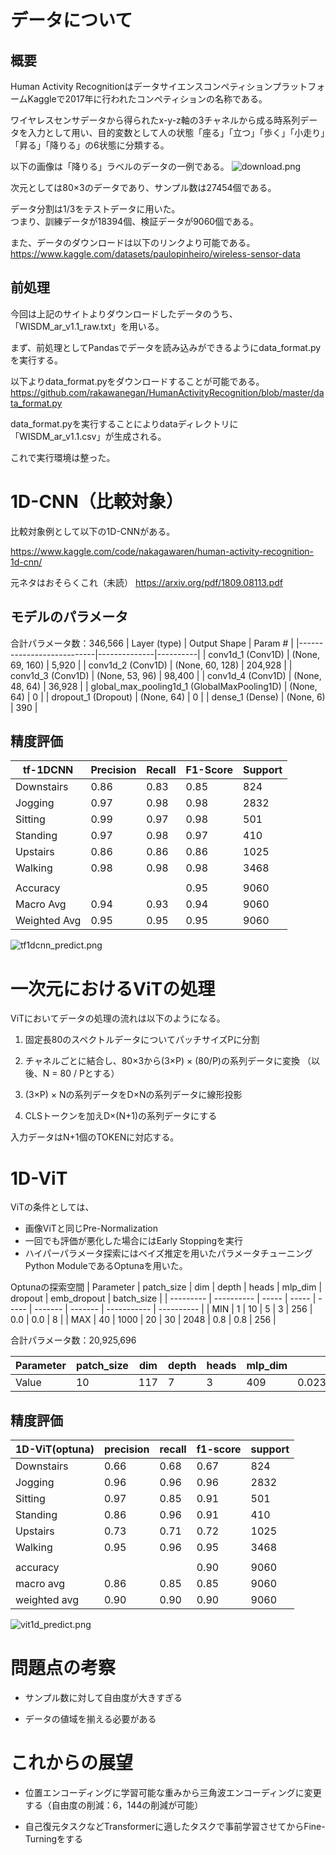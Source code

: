 # データについて

## 概要
Human Activity RecognitionはデータサイエンスコンペティションプラットフォームKaggleで2017年に行われたコンペティションの名称である。  

ワイヤレスセンサデータから得られたx-y-z軸の3チャネルから成る時系列データを入力として用い、目的変数として人の状態「座る」「立つ」「歩く」「小走り」「昇る」「降りる」の6状態に分類する。  

以下の画像は「降りる」ラベルのデータの一例である。
![download.png](https://qiita-image-store.s3.ap-northeast-1.amazonaws.com/0/3487085/e13d1acb-156b-d9b3-b1e6-39cba7c5671b.png)

次元としては80×3のデータであり、サンプル数は27454個である。  

データ分割は1/3をテストデータに用いた。  
つまり、訓練データが18394個、検証データが9060個である。

また、データのダウンロードは以下のリンクより可能である。  
https://www.kaggle.com/datasets/paulopinheiro/wireless-sensor-data  

## 前処理
今回は上記のサイトよりダウンロードしたデータのうち、「WISDM_ar_v1.1_raw.txt」を用いる。  

まず、前処理としてPandasでデータを読み込みができるようにdata_format.pyを実行する。  

以下よりdata_format.pyをダウンロードすることが可能である。  
https://github.com/rakawanegan/HumanActivityRecognition/blob/master/data_format.py

data_format.pyを実行することによりdataディレクトリに「WISDM_ar_v1.1.csv」が生成される。  

これで実行環境は整った。

# 1D-CNN（比較対象）

比較対象例として以下の1D-CNNがある。

https://www.kaggle.com/code/nakagawaren/human-activity-recognition-1d-cnn/

元ネタはおそらくこれ（未読）
https://arxiv.org/pdf/1809.08113.pdf

## モデルのパラメータ

合計パラメータ数：346,566
| Layer (type)              | Output Shape | Param #  |
|---------------------------|--------------|----------|
| conv1d_1 (Conv1D)         | (None, 69, 160)  | 5,920  |
| conv1d_2 (Conv1D)         | (None, 60, 128)  | 204,928  |
| conv1d_3 (Conv1D)         | (None, 53, 96)   | 98,400  |
| conv1d_4 (Conv1D)         | (None, 48, 64)   | 36,928  |
| global_max_pooling1d_1 (GlobalMaxPooling1D) | (None, 64) | 0  |
| dropout_1 (Dropout)       | (None, 64)  | 0  |
| dense_1 (Dense)           | (None, 6)   | 390  |

## 精度評価

|   tf-1DCNN  | Precision | Recall | F1-Score | Support |
|-------------|-----------|--------|----------|---------|
| Downstairs  |   0.86    |  0.83  |   0.85   |   824   |
| Jogging     |   0.97    |  0.98  |   0.98   |  2832   |
| Sitting     |   0.99    |  0.97  |   0.98   |   501   |
| Standing    |   0.97    |  0.98  |   0.97   |   410   |
| Upstairs    |   0.86    |  0.86  |   0.86   |  1025   |
| Walking     |   0.98    |  0.98  |   0.98   |  3468   |
|             |           |        |          |         |
| Accuracy    |           |        |   0.95   |  9060   |
| Macro Avg   |   0.94    |  0.93  |   0.94   |  9060   |
| Weighted Avg|   0.95    |  0.95  |   0.95   |  9060   |

![tf1dcnn_predict.png](https://qiita-image-store.s3.ap-northeast-1.amazonaws.com/0/3487085/313373a7-b334-b632-f796-6c90811363e1.png)

# 一次元におけるViTの処理

ViTにおいてデータの処理の流れは以下のようになる。

1. 固定長80のスペクトルデータについてパッチサイズPに分割    

2. チャネルごとに結合し、80×3から(3×P) × (80/P)の系列データに変換
（以後、N = 80 / Pとする）  

3. (3×P) × Nの系列データをD×Nの系列データに線形投影

4. CLSトークンを加えD×(N+1)の系列データにする

入力データはN+1個のTOKENに対応する。


# 1D-ViT

ViTの条件としては、
- 画像ViTと同じPre-Normalization
- 一回でも評価が悪化した場合にはEarly Stoppingを実行
- ハイパーパラメータ探索にはベイズ推定を用いたパラメータチューニングPython ModuleであるOptunaを用いた。

Optunaの探索空間
| Parameter | patch_size | dim   | depth | heads | mlp_dim | dropout | emb_dropout | batch_size |
| --------- | ---------- | ----- | ----- | ----- | ------- | ------- | ----------- | ---------- |
| MIN       | 1          | 10    | 5     | 3     | 256     | 0.0     | 0.0         | 8          |
| MAX       | 40         | 1000  | 20    | 30    | 2048    | 0.8     | 0.8         | 256        |


合計パラメータ数：20,925,696

| Parameter     | patch_size | dim  | depth | heads | mlp_dim | dropout              | emb_dropout          | batch_size |
|---------------|------------|------|-------|-------|---------|----------------------|----------------------|------------|
| Value         | 10         | 117  | 7     | 3     | 409     | 0.02396243350698014  | 0.07984604757032415  | 256        |


## 精度評価

|1D-ViT(optuna)| precision | recall | f1-score | support |
|--------------|-----------|--------|----------|---------|
| Downstairs   |   0.66    |  0.68  |   0.67   |   824   |
| Jogging      |   0.96    |  0.96  |   0.96   |   2832  |
| Sitting      |   0.97    |  0.85  |   0.91   |   501   |
| Standing     |   0.86    |  0.96  |   0.91   |   410   |
| Upstairs     |   0.73    |  0.71  |   0.72   |   1025  |
| Walking      |   0.95    |  0.96  |   0.95   |   3468  |
|              |           |        |          |         |
| accuracy     |           |        |   0.90   |   9060  |
| macro avg    |   0.86    |  0.85  |   0.85   |   9060  |
| weighted avg | 0.90    |  0.90  |   0.90   |   9060  |

![vit1d_predict.png](https://qiita-image-store.s3.ap-northeast-1.amazonaws.com/0/3487085/915b9c1f-f21f-8022-f4e3-c24d4c5a5ae0.png)


# 問題点の考察
- サンプル数に対して自由度が大きすぎる

- データの値域を揃える必要がある

# これからの展望
- 位置エンコーディングに学習可能な重みから三角波エンコーディングに変更する（自由度の削減：6，144の削減が可能）

- 自己復元タスクなどTransformerに適したタスクで事前学習させてからFine-Turningをする





